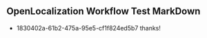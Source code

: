 ## OpenLocalization Workflow Test MarkDown
* 1830402a-61b2-475a-95e5-cf1f824ed5b7 thanks!

<!--HONumber=Aug16_HO1-->


